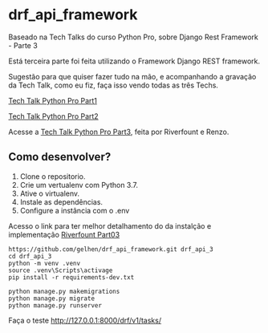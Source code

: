 # drf_api_framework
Baseado na Tech Talks do curso Python Pro, sobre Django Rest Framework - Parte 3

Está terceira parte foi feita utilizando o Framework Django REST framework.

Sugestão para que quiser fazer tudo na mão, 
e acompanhando a gravação da Tech Talk, como eu fiz, 
faça isso vendo todas as três Techs.

[Tech Talk Python Pro Part1](https://www.youtube.com/watch?v=Kt4AOh9jz-8&list=PLA05yVJtRWYSQ0loqX4Er6wIwJ_sU8j3S)

[Tech Talk Python Pro Part2](https://www.youtube.com/watch?v=TP5lI1Cuo2g)

Acesse a [Tech Talk Python Pro Part3](https://www.youtube.com/watch?v=ZB9D0kEMkqs), feita por
Riverfount e Renzo.

## Como desenvolver?

1. Clone o repositorio.
2. Crie um vertualenv com Python 3.7.
3. Ative o virtualenv.
4. Instale as dependências.
5. Configure a instância com o .env

Acesso o link para ter melhor detalhamento do da instalção e implementação [Riverfount Part03](https://github.com/Riverfount/drf_api_presentation/blob/master/part03/PITCHME.md)

```console
https://github.com/gelhen/drf_api_framework.git drf_api_3
cd drf_api_3
python -m venv .venv 
source .venv\Scripts\activage
pip install -r requirements-dev.txt

python manage.py makemigrations
python manage.py migrate
python manage.py runserver

```

Faça o teste http://127.0.0.1:8000/drf/v1/tasks/
